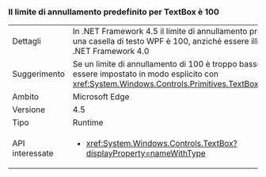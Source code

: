 ### <a name="wpf-textbox-defaults-to-undo-limit-of-100"></a>Il limite di annullamento predefinito per TextBox è 100

|   |   |
|---|---|
|Dettagli|In .NET Framework 4.5 il limite di annullamento predefinito per una casella di testo WPF è 100, anziché essere illimitato come in .NET Framework 4.0|
|Suggerimento|Se un limite di annullamento di 100 è troppo basso, il limite può essere impostato in modo esplicito con <xref:System.Windows.Controls.Primitives.TextBoxBase.UndoLimit>|
|Ambito|Microsoft Edge|
|Versione|4.5|
|Tipo|Runtime|
|API interessate|<ul><li><xref:System.Windows.Controls.TextBox?displayProperty=nameWithType></li></ul>|

